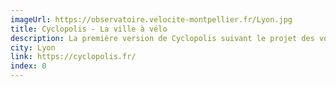 ```yaml
---
imageUrl: https://observatoire.velocite-montpellier.fr/Lyon.jpg
title: Cyclopolis - La ville à vélo
description: La première version de Cyclopolis suivant le projet des voies lyonnaises.
city: Lyon
link: https://cyclopolis.fr/
index: 0
---
```

